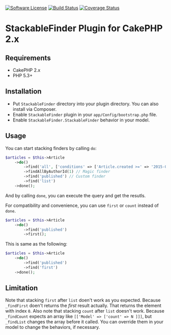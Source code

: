 [![Software License](https://img.shields.io/badge/license-MIT-brightgreen.svg?style=flat-square)](LICENSE.txt)
[![Build Status](https://img.shields.io/travis/chinpei215/cakephp-stackable-finder/master.svg?style=flat-square)](https://travis-ci.org/chinpei215/cakephp-stackable-finder) 
[![Coverage Status](https://img.shields.io/coveralls/chinpei215/cakephp-stackable-finder.svg?style=flat-square)](https://coveralls.io/r/chinpei215/cakephp-stackable-finder?branch=master) 

# StackableFinder Plugin for CakePHP 2.x

## Requirements

* CakePHP 2.x
* PHP 5.3+

## Installation

* Put `StackableFinder` directory into your plugin directory. You can also install via Composer.
* Enable `StackableFinder` plugin in your `app/Config/bootstrap.php` file.
* Enable `StackableFinder.StackableFinder` behavior in your model.

## Usage

You can start stacking finders by calling `do`:
```php
$articles = $this->Article
	->do()
		->find('all', ['conditions' => ['Article.created >=' => '2015-01-01']])
		->findAllByAuthorId(1) // Magic finder
		->find('published') // Custom finder
		->find('list')
	->done();
```
And by calling `done`, you can execute the query and get the resutls.

For compatibility and convenience, you can use `first` or `count` instead of `done`.
```php
$articles = $this->Article
	->do()
		->find('published')
		->first();
```
This is same as the following:
```php
$articles = $this->Article
	->do()
		->find('published')
		->find('first')
	->done();
```

## Limitation

Note that stacking `first` after `list` doen't work as you expected. Because `_findFirst` doen't returns the _first_ result actually. That returns the element with index `0`.
Also note that stacking `count` after `list` doesn't work. Because `_findCount` expects an array like `[['Model' => ['count' => N ]]]`, but `_findList` changes the array before it called. 
You can override them in your model to change the behaviors, if necessary.
